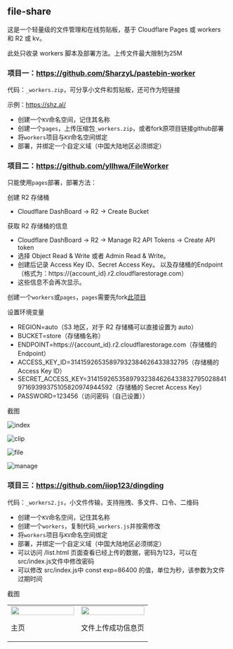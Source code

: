 ## file-share
这是一个轻量级的文件管理和在线剪贴板，基于 Cloudflare Pages 或 workers 和 R2 或 kv。  

此处只收录 workers 脚本及部署方法。上传文件最大限制为25M

### 项目一：https://github.com/SharzyL/pastebin-worker
代码：`_workers.zip`，可分享小文件和剪贴板，还可作为短链接

示例：https://shz.al/

- 创建一个`KV`命名空间，记住其名称
- 创建一个`pages`，上传压缩包`_workers.zip`，或者fork原项目链接github部署
- 将`workers`项目与`KV`命名空间绑定
- 部署，并绑定一个自定义域（中国大陆地区必须绑定）

### 项目二：https://github.com/yllhwa/FileWorker
只能使用`pages`部署，部署方法：

创建 R2 存储桶  
- Cloudflare DashBoard -> R2 -> Create Bucket

获取 R2 存储桶的信息
- Cloudflare DashBoard -> R2 -> Manage R2 API Tokens -> Create API token
- 选择 Object Read & Write 或者 Admin Read & Write。
- 创建后记录 Access Key ID、Secret Access Key。 以及存储桶的Endpoint（格式为：https://{account_id}.r2.cloudflarestorage.com）
- 这些信息不会再次显示。

创建一个`workers`或`pages`，`pages`需要先fork[此项目](https://github.com/yllhwa/FileWorker)  

设置环境变量
- REGION=auto（S3 地区，对于 R2 存储桶可以直接设置为 auto）
- BUCKET=store（存储桶名称）
- ENDPOINT=https://{account_id}.r2.cloudflarestorage.com（存储桶的 Endpoint）
- ACCESS_KEY_ID=31415926535897932384626433832795（存储桶的 Access Key ID）
- SECRET_ACCESS_KEY=3141592653589793238462643383279502884197169399375105820974944592（存储桶的 Secret Access Key）
- PASSWORD=123456（访问密码（自己设置））

截图

![index](https://github.com/yllhwa/FileWorker/blob/main/README/index.png)

![clip](https://github.com/yllhwa/FileWorker/blob/main/README/clip.png)

![file](https://github.com/yllhwa/FileWorker/blob/main/README/file.png)

![manage](https://github.com/yllhwa/FileWorker/blob/main/README/manage.png)

### 项目三：https://github.com/iiop123/dingding
代码：`_workers2.js`，小文件传输，支持拖拽、多文件、口令、二维码

- 创建一个`KV`命名空间，记住其名称
- 创建一个`workers`，复制代码`_workers.js`并按需修改
- 将`workers`项目与`KV`命名空间绑定
- 部署，并绑定一个自定义域（中国大陆地区必须绑定）
- 可以访问 /list.html 页面查看已经上传的数据，密码为123，可以在 src/index.js文件中修改密码
- 可以修改 src/index.js中 const exp=86400 的值，单位为秒，该参数为文件过期时间

截图
<table width="100%">
<tr>
<td width="50%">
    <img src="https://f.pz.al/pzal/2023/02/09/3c020420b7b1d.jpg" width="100%"/>
    <p>主页 </p>
</td>
<td width="50%">
    <img src="https://f.pz.al/pzal/2023/02/09/e95544ff865f3.jpg" width="100%"/>
    <p>文件上传成功信息页</p>
</td>
</tr>
</table>

